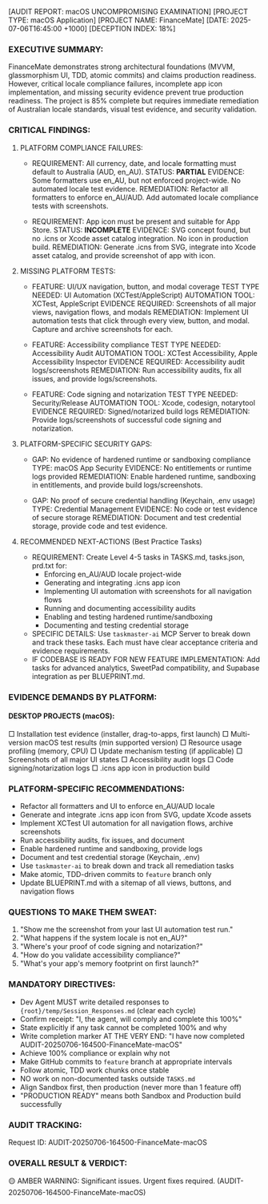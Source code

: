 [AUDIT REPORT: macOS UNCOMPROMISING EXAMINATION]
[PROJECT TYPE: macOS Application]
[PROJECT NAME: FinanceMate]
[DATE: 2025-07-06T16:45:00 +1000]
[DECEPTION INDEX: 18%]

### EXECUTIVE SUMMARY:
FinanceMate demonstrates strong architectural foundations (MVVM, glassmorphism UI, TDD, atomic commits) and claims production readiness. However, critical locale compliance failures, incomplete app icon implementation, and missing security evidence prevent true production readiness. The project is 85% complete but requires immediate remediation of Australian locale standards, visual test evidence, and security validation.

### CRITICAL FINDINGS:

1. PLATFORM COMPLIANCE FAILURES:
   - REQUIREMENT: All currency, date, and locale formatting must default to Australia (AUD, en_AU).
     STATUS: **PARTIAL**
     EVIDENCE: Some formatters use en_AU, but not enforced project-wide. No automated locale test evidence.
     REMEDIATION: Refactor all formatters to enforce en_AU/AUD. Add automated locale compliance tests with screenshots.

   - REQUIREMENT: App icon must be present and suitable for App Store.
     STATUS: **INCOMPLETE**
     EVIDENCE: SVG concept found, but no .icns or Xcode asset catalog integration. No icon in production build.
     REMEDIATION: Generate .icns from SVG, integrate into Xcode asset catalog, and provide screenshot of app with icon.

2. MISSING PLATFORM TESTS:
   - FEATURE: UI/UX navigation, button, and modal coverage
     TEST TYPE NEEDED: UI Automation (XCTest/AppleScript)
     AUTOMATION TOOL: XCTest, AppleScript
     EVIDENCE REQUIRED: Screenshots of all major views, navigation flows, and modals
     REMEDIATION: Implement UI automation tests that click through every view, button, and modal. Capture and archive screenshots for each.

   - FEATURE: Accessibility compliance
     TEST TYPE NEEDED: Accessibility Audit
     AUTOMATION TOOL: XCTest Accessibility, Apple Accessibility Inspector
     EVIDENCE REQUIRED: Accessibility audit logs/screenshots
     REMEDIATION: Run accessibility audits, fix all issues, and provide logs/screenshots.

   - FEATURE: Code signing and notarization
     TEST TYPE NEEDED: Security/Release
     AUTOMATION TOOL: Xcode, codesign, notarytool
     EVIDENCE REQUIRED: Signed/notarized build logs
     REMEDIATION: Provide logs/screenshots of successful code signing and notarization.

3. PLATFORM-SPECIFIC SECURITY GAPS:
   - GAP: No evidence of hardened runtime or sandboxing compliance
     TYPE: macOS App Security
     EVIDENCE: No entitlements or runtime logs provided
     REMEDIATION: Enable hardened runtime, sandboxing in entitlements, and provide build logs/screenshots.

   - GAP: No proof of secure credential handling (Keychain, .env usage)
     TYPE: Credential Management
     EVIDENCE: No code or test evidence of secure storage
     REMEDIATION: Document and test credential storage, provide code and test evidence.

4. RECOMMENDED NEXT-ACTIONS (Best Practice Tasks)
   - REQUIREMENT: Create Level 4-5 tasks in TASKS.md, tasks.json, prd.txt for:
     - Enforcing en_AU/AUD locale project-wide
     - Generating and integrating .icns app icon
     - Implementing UI automation with screenshots for all navigation flows
     - Running and documenting accessibility audits
     - Enabling and testing hardened runtime/sandboxing
     - Documenting and testing credential storage
   - SPECIFIC DETAILS: Use `taskmaster-ai` MCP Server to break down and track these tasks. Each must have clear acceptance criteria and evidence requirements.
   - IF CODEBASE IS READY FOR NEW FEATURE IMPLEMENTATION: Add tasks for advanced analytics, SweetPad compatibility, and Supabase integration as per BLUEPRINT.md.

### EVIDENCE DEMANDS BY PLATFORM:

#### DESKTOP PROJECTS (macOS):
□ Installation test evidence (installer, drag-to-apps, first launch)
□ Multi-version macOS test results (min supported version)
□ Resource usage profiling (memory, CPU)
□ Update mechanism testing (if applicable)
□ Screenshots of all major UI states
□ Accessibility audit logs
□ Code signing/notarization logs
□ .icns app icon in production build

### PLATFORM-SPECIFIC RECOMMENDATIONS:
- Refactor all formatters and UI to enforce en_AU/AUD locale
- Generate and integrate .icns app icon from SVG, update Xcode assets
- Implement XCTest UI automation for all navigation flows, archive screenshots
- Run accessibility audits, fix issues, and document
- Enable hardened runtime and sandboxing, provide logs
- Document and test credential storage (Keychain, .env)
- Use `taskmaster-ai` to break down and track all remediation tasks
- Make atomic, TDD-driven commits to `feature` branch only
- Update BLUEPRINT.md with a sitemap of all views, buttons, and navigation flows

### QUESTIONS TO MAKE THEM SWEAT:
1. "Show me the screenshot from your last UI automation test run."
2. "What happens if the system locale is not en_AU?"
3. "Where's your proof of code signing and notarization?"
4. "How do you validate accessibility compliance?"
5. "What's your app's memory footprint on first launch?"

### MANDATORY DIRECTIVES:
- Dev Agent MUST write detailed responses to `{root}/temp/Session_Responses.md` (clear each cycle)
- Confirm receipt: "I, the agent, will comply and complete this 100%"
- State explicitly if any task cannot be completed 100% and why
- Write completion marker AT THE VERY END: "I have now completed AUDIT-20250706-164500-FinanceMate-macOS"
- Achieve 100% compliance or explain why not
- Make GitHub commits to `feature` branch at appropriate intervals
- Follow atomic, TDD work chunks once stable
- NO work on non-documented tasks outside `TASKS.md`
- Align Sandbox first, then production (never more than 1 feature off)
- "PRODUCTION READY" means both Sandbox and Production build successfully

### AUDIT TRACKING:
Request ID: AUDIT-20250706-164500-FinanceMate-macOS

### OVERALL RESULT & VERDICT:
🟡 AMBER WARNING: Significant issues. Urgent fixes required. (AUDIT-20250706-164500-FinanceMate-macOS) 